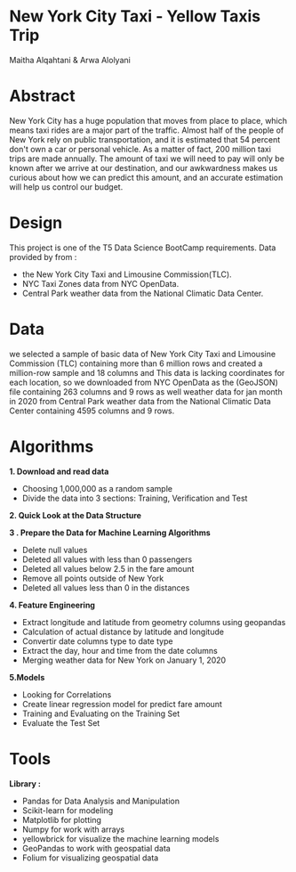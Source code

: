 # New York City Taxi - Yellow Taxis Trip
 Maitha Alqahtani & Arwa Alolyani
 # Abstract
 New York City has a huge population that moves from place to place, which means taxi rides are a major part of the traffic. Almost half of the people of New York rely on public transportation, and it is estimated that 54 percent don't own a car or personal vehicle. As a matter of fact, 200 million taxi trips are made annually. The amount of taxi we will need to pay will only be known after we arrive at our destination, and our awkwardness makes us curious about how we can predict this amount, and an accurate estimation will help us control our budget.
 # Design
 This project is one of the T5 Data Science BootCamp requirements. Data provided by from :
 
-  the New York City Taxi and Limousine Commission(TLC).
-  NYC Taxi Zones data from NYC OpenData.
-  Central Park weather data from the National Climatic Data Center.
 
 # Data
 we selected a sample of basic data of New York City Taxi and Limousine Commission (TLC) containing more than 6 million rows and created a million-row sample and 18 columns and This data is lacking coordinates for each location, so we downloaded from NYC OpenData as the (GeoJSON) file containing 263 columns and 9 rows as well weather data for jan month in 2020 from Central Park weather data from the National Climatic Data Center containing 4595 columns and 9 rows.
 
 # Algorithms
**1. Download and read data**
 - Choosing 1,000,000 as a random sample
 - Divide the data into 3 sections: Training, Verification and Test
 
**2. Quick Look at the Data Structure**

**3 . Prepare the Data for Machine Learning Algorithms**
- Delete null values
- Deleted all values with less than 0 passengers
- Deleted all values below 2.5 in the fare amount
- Remove all points outside of New York
- Deleted all values less than 0 in the distances

**4. Feature Engineering**
- Extract longitude and latitude from geometry columns using geopandas 
- Calculation of actual distance by latitude and longitude
- Convertir date columns type to date type
- Extract the day, hour and time from the date columns
- Merging weather data for New York on January 1, 2020

**5.Models**
- Looking for Correlations
- Create linear regression model for predict fare amount
- Training and Evaluating on the Training Set
- Evaluate the Test Set

 # Tools 
 **Library :** 
 - Pandas for Data Analysis and Manipulation
 - Scikit-learn for modeling
 - Matplotlib for plotting 
 - Numpy for work with arrays
 - yellowbrick for visualize the machine learning models
 - GeoPandas  to work with geospatial data
 - Folium for visualizing geospatial data

 

